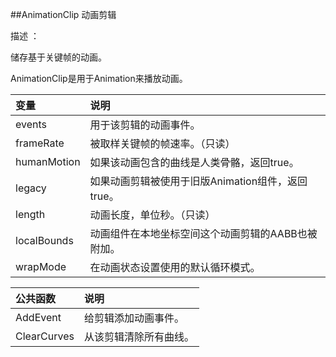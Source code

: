##AnimationClip 动画剪辑

描述 ：

储存基于关键帧的动画。

AnimationClip是用于Animation来播放动画。

|变量|说明|
|:--|:--|
|events|用于该剪辑的动画事件。|
|frameRate|被取样关键帧的帧速率。（只读）|
|humanMotion|如果该动画包含的曲线是人类骨骼，返回true。|
|legacy|如果动画剪辑被使用于旧版Animation组件，返回true。|
|length|动画长度，单位秒。（只读）|
|localBounds|动画组件在本地坐标空间这个动画剪辑的AABB也被附加。|
|wrapMode|在动画状态设置使用的默认循环模式。|


|公共函数|说明|
|:--|:--|
|AddEvent|给剪辑添加动画事件。|
|ClearCurves|从该剪辑清除所有曲线。|